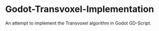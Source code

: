# Godot-Transvoxel-Implementation
An attempt to implement the Transvoxel algorithm in Godot GD-Script.

